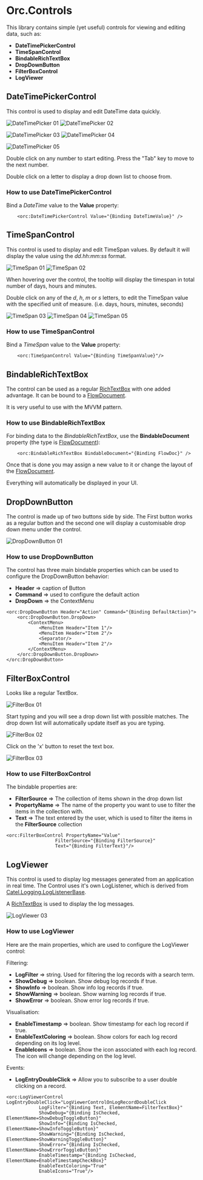 Orc.Controls
===============

This library contains simple (yet useful) controls for viewing and editing data, such as:

- **DateTimePickerControl**
- **TimeSpanControl**
- **BindableRichTextBox**
- **DropDownButton**
- **FilterBoxControl**
- **LogViewer**

DateTimePickerControl
----------------------

This control is used to display and edit DateTime data quickly.

![DateTimePicker 01](doc/images/DateTimePicker_01.png) ![DateTimePicker 02](doc/images/DateTimePicker_02.png)

![DateTimePicker 03](doc/images/DateTimePicker_03.png) ![DateTimePicker 04](doc/images/DateTimePicker_04.png) 

![DateTimePicker 05](doc/images/DateTimePicker_05.png)

Double click on any number to start editing. Press the "Tab" key to move to the next number.

Double click on a letter to display a drop down list to choose from.

### How to use DateTimePickerControl

Bind a *DateTime* value to the **Value** property:

```
    <orc:DateTimePickerControl Value="{Binding DateTimeValue}" />
```

TimeSpanControl
------------------

This control is used to display and edit TimeSpan values. 
By default it will display the value using the *dd.hh:mm:ss* format.

![TimeSpan 01](doc/images/TimeSpan_01.png) ![TimeSpan 02](doc/images/TimeSpan_02.png)

When hovering over the control, the tooltip will display the timespan in total number of days, hours and minutes.

Double click on any of the *d*, *h*, *m* or *s* letters, to edit the TimeSpan value with the specified unit of measure. (i.e. days, hours, minutes, seconds)

![TimeSpan 03](doc/images/TimeSpan_03.png) ![TimeSpan 04](doc/images/TimeSpan_04.png) ![TimeSpan 05](doc/images/TimeSpan_05.png)

### How to use TimeSpanControl

Bind a *TimeSpan* value to the **Value** property:

```
	<orc:TimeSpanControl Value="{Binding TimeSpanValue}"/>
```

BindableRichTextBox
---------------------

The control can be used as a regular [RichTextBox](https://msdn.microsoft.com/en-us/library/system.windows.controls.richtextbox(v=vs.110).aspx) with one added advantage. It can be bound to a [FlowDocument](https://msdn.microsoft.com/en-us/library/system.windows.documents.flowdocument(v=vs.110).aspx). 

It is very useful to use with the MVVM pattern.

### How to use BindableRichTextBox

For binding data to the *BindableRichTextBox*, use the **BindableDocument** property  (the type is [FlowDocument](https://msdn.microsoft.com/en-us/library/system.windows.documents.flowdocument(v=vs.110).aspx)):

```
    <orc:BindableRichTextBox BindableDocument="{Binding FlowDoc}" />
```

Once that is done you may assign a new value to it or change the layout of the  [FlowDocument](https://msdn.microsoft.com/en-us/library/system.windows.documents.flowdocument(v=vs.110).aspx). 

Everything will automatically be displayed in your UI.

DropDownButton
---------------

The control is made up of two buttons side by side. The First button works as a regular button and the second one will display a customisable drop down menu under the control. 

![DropDownButton 01](doc/images/DropDownButton_01.png)

### How to use DropDownButton

The control has three main bindable properties which can be used to configure the DropDownButton behavior:

- **Header** => caption of Button
- **Command** => used to configure the default action
- **DropDown** => the ContextMenu

```    
<orc:DropDownButton Header="Action" Command="{Binding DefaultAction}">
	<orc:DropDownButton.DropDown>
		<ContextMenu>
			<MenuItem Header="Item 1"/>
			<MenuItem Header="Item 2"/>
			<Separator/>
			<MenuItem Header="Item 2"/>
		</ContextMenu>
	</orc:DropDownButton.DropDown>
</orc:DropDownButton>
```

FilterBoxControl
-----------------

Looks like a regular TextBox. 

![FilterBox 01](doc/images/FilterBox_01.png)

Start typing and you will see a drop down list with possible matches. The drop down list will automatically update itself as you are typing.

![FilterBox 02](doc/images/FilterBox_02.png)

Click on the 'x' button to reset the text box.

![FilterBox 03](doc/images/FilterBox_03.png)

### How to use FilterBoxControl

The bindable properties are:

* **FilterSource** => The collection of items shown in the drop down list
* **PropertyName** => The name of the property you want to use to filter the items in the collection with.
* **Text** => The text entered by the user, which is used to filter the items in the **FilterSource** collection

```
<orc:FilterBoxControl PropertyName="Value" 
	              FilterSource="{Binding FilterSource}" 
	              Text="{Binding FilterText}"/>
```

LogViewer
----------

This control is used to display log messages generated from an application in real time. The  Control uses it's own LogListener, which is derived from [Catel.Logging.LogListenerBase](http://www.nudoq.org/#!/Packages/Catel.Core/Catel.Core/LogListenerBase). 

A [RichTextBox](https://msdn.microsoft.com/en-us/library/system.windows.controls.richtextbox(v=vs.110).aspx) is used to display the log messages.

![LogViewer 03](doc/images/LogViewer_01.png)

### How to use LogViewer

Here are the main properties, which are used to configure the LogViewer control:

Filtering: 

- **LogFilter** => string. Used for filtering the log records with a search term.
- **ShowDebug** => boolean. Show debug log records if true.
- **ShowInfo** => boolean. Show info log records if true.
- **ShowWarning** => boolean. Show warning log records if true.
- **ShowError** => boolean. Show error log records if true.
 
Visualisation:

- **EnableTimestamp** => boolean. Show timestamp for each log record if true.
- **EnableTextColoring** => boolean. Show colors for each log record depending on its log level.
- **EnableIcons** => boolean. Show the icon associated with each log record. The icon will change depending on the log level.

Events:

- **LogEntryDoubleClick** => Allow you to subscribe to a user double clicking on a record.

```
<orc:LogViewerControl LogEntryDoubleClick="LogViewerControlOnLogRecordDoubleClick
			LogFilter="{Binding Text, ElementName=FilterTextBox}"
			ShowDebug="{Binding IsChecked, ElementName=ShowDebugToggleButton}"
			ShowInfo="{Binding IsChecked, ElementName=ShowInfoToggleButton}"
			ShowWarning="{Binding IsChecked, ElementName=ShowWarningToggleButton}"
			ShowError="{Binding IsChecked, ElementName=ShowErrorToggleButton}"
			EnableTimestamp="{Binding IsChecked, ElementName=EnableTimestampCheckBox}"
			EnableTextColoring="True" 
			EnableIcons="True"/>
```
